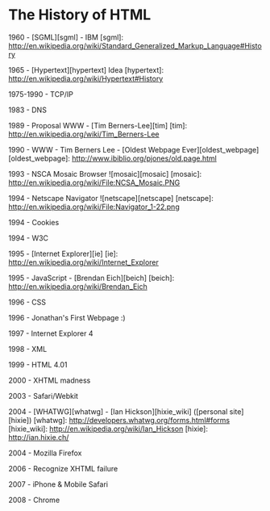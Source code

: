 # The History of HTML

1960 - [SGML][sgml] - IBM
[sgml]: http://en.wikipedia.org/wiki/Standard_Generalized_Markup_Language#History


1965 - [Hypertext][hypertext] Idea
[hypertext]: http://en.wikipedia.org/wiki/Hypertext#History


1975-1990 - TCP/IP

1983 - DNS

1989 - Proposal WWW - [Tim Berners-Lee][tim]
[tim]: http://en.wikipedia.org/wiki/Tim_Berners-Lee


1990 - WWW - Tim Berners Lee - [Oldest Webpage Ever][oldest_webpage]
[oldest_webpage]: http://www.ibiblio.org/pjones/old.page.html


1993 - NSCA Mosaic Browser ![mosaic][mosaic]
[mosaic]: http://en.wikipedia.org/wiki/File:NCSA_Mosaic.PNG


1994 - Netscape Navigator ![netscape][netscape]
[netscape]: http://en.wikipedia.org/wiki/File:Navigator_1-22.png


1994 - Cookies

1994 - W3C

1995 - [Internet Explorer][ie]
[ie]: http://en.wikipedia.org/wiki/Internet_Explorer

1995 - JavaScript - [Brendan Eich][beich]
[beich]: http://en.wikipedia.org/wiki/Brendan_Eich

1996 - CSS

1996 - Jonathan's First Webpage :)

1997 - Internet Explorer 4

1998 - XML

1999 - HTML 4.01

2000 - XHTML madness

2003 - Safari/Webkit

2004 - [WHATWG][whatwg] - [Ian Hickson][hixie_wiki] ([personal site][hixie])
[whatwg]: http://developers.whatwg.org/forms.html#forms
[hixie_wiki]: http://en.wikipedia.org/wiki/Ian_Hickson
[hixie]: http://ian.hixie.ch/

2004 - Mozilla Firefox

2006 - Recognize XHTML failure

2007 - iPhone & Mobile Safari

2008 - Chrome